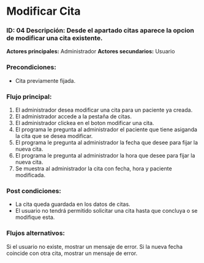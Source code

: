 # Modificar Cita

### ID: 04 Descripción: Desde el apartado citas aparece la opcion de modificar una cita existente.


 **Actores principales:** Administrador
 **Actores secundarios:** Usuario

### Precondiciones:
- Cita previamente fijada.
### Flujo principal:

  1. El administrador desea modificar una cita para un paciente ya creada.
  2. El administrador accede a la pestaña de citas.
  3. El administrador clickea en el boton modificar una cita.
  4. El programa le pregunta al administrador el paciente que tiene asiganda la cita que se desea modificar.
  5. El programa le pregunta al administrador la fecha que desee para fijar la nueva cita.
  6. El programa le pregunta al administrador la hora que desee para fijar la nueva cita.
  8. Se muestra al administrador la cita con fecha, hora y paciente modificada.


### Post condiciones:
- La cita queda guardada en los datos de citas.
- El usuario no tendrá permitido solicitar una cita hasta que concluya o se modifique esta.


### Flujos alternativos:
Si el usuario no existe, mostrar un mensaje de error.
Si la nueva fecha coincide con otra cita, mostrar un mensaje de error.
